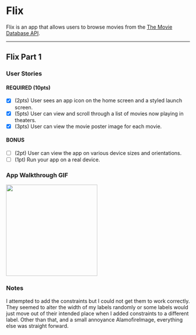 # Flix

Flix is an app that allows users to browse movies from the [The Movie Database API](http://docs.themoviedb.apiary.io/#).

---

## Flix Part 1

### User Stories

#### REQUIRED (10pts)
- [x] (2pts) User sees an app icon on the home screen and a styled launch screen.
- [x] (5pts) User can view and scroll through a list of movies now playing in theaters.
- [x] (3pts) User can view the movie poster image for each movie.

#### BONUS
- [ ] (2pt) User can view the app on various device sizes and orientations.
- [ ] (1pt) Run your app on a real device.

### App Walkthrough GIF

<img src="https://i.imgur.com/atcmP9H.gif" width=250><br>

### Notes
I attempted to add the constraints but I could not get them to work correctly. They seemed to alter the width of my labels randomly or some labels would just move out of their intended place when I added constraints to a different label. Other than that, and a small annoyance AlamofireImage, everything else was straight forward.
